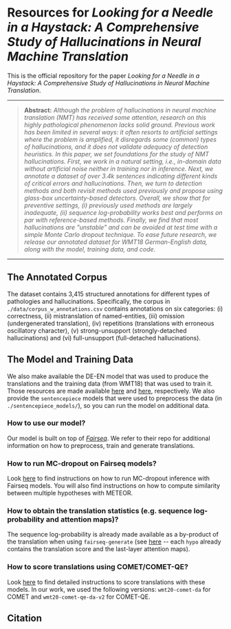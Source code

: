 # Resources for _Looking for a Needle in a Haystack: A Comprehensive Study of Hallucinations in Neural Machine Translation_

This is the official repository for the paper _Looking for a Needle in a Haystack: A Comprehensive Study of Hallucinations in Neural Machine Translation_.

<hr />

> **Abstract:** *Although the problem of hallucinations in neural machine translation (NMT) has received some attention, research on this highly pathological phenomenon lacks solid ground. Previous work has been limited in several ways: it often resorts to artificial settings where the problem is amplified, it disregards some (common) types of hallucinations, and it does not validate adequacy of detection heuristics. In this paper, we set foundations for the study of NMT hallucinations. First, we work in a _natural_ setting, i.e., in-domain data without artificial noise neither in training nor in inference. Next, we annotate a dataset of over 3.4k sentences indicating different kinds of critical errors and hallucinations. Then, we turn to detection methods and both revisit methods used previously and propose using glass-box uncertainty-based detectors. Overall, we show that for preventive settings, (i) previously used methods are largely inadequate, (ii) sequence log-probability works best and performs on par with reference-based methods. Finally, we find that most hallucinations are "unstable" and can be avoided at test time with a simple Monte Carlo dropout technique. To ease future research, we release our annotated dataset for WMT18 German-English data, along with the model, training data, and code.*
<hr />

## The Annotated Corpus
The dataset contains 3,415 structured annotations for different types of pathologies and hallucinations. Specifically, the corpus in `./data/corpus_w_annotations.csv` contains annotations on six categories: (i) correctness, (ii) mistranslation of named-entities, (iii) omission (undergenerated translation), (iv) repetitions (translations with erroneous oscillatory character), (v) strong-unsupport (strongly-detached hallucinations) and (vi) full-unsupport (full-detached hallucinations).

## The Model and Training Data
We also make available the DE-EN model that was used to produce the translations and the training data (from WMT18) that was used to train it. Those resources are made available [here](https://www.mediafire.com/file/mp5oim9hqgcy8fb/checkpoint_best.tar.xz/file) and [here](https://www.mediafire.com/file/jfl7y6yu7jqwwhv/wmt18_de-en.tar.xz/file), respectively. We also provide the `sentencepiece` models that were used to preprocess the data (in `./sentencepiece_models/`), so you can run the model on additional data.

### How to use our model?
Our model is built on top of [*Fairseq*](https://github.com/facebookresearch/fairseq). We refer to their repo for additional information on how to preprocess, train and generate translations.

### How to run MC-dropout on Fairseq models?
Look [here](https://github.com/facebookresearch/fairseq/tree/main/examples/unsupervised_quality_estimation) to find instructions on how to run MC-dropout inference with Fairseq models. You will also find instructions on how to compute similarity between multiple hypotheses with METEOR.

### How to obtain the translation statistics (e.g. sequence log-probability and attention maps)?
The sequence log-probability is already made available as a by-product of the translation when using `fairseq-generate` (see [here](https://github.com/facebookresearch/fairseq/blob/acd9a53607d1e5c64604e88fc9601d0ee56fd6f1/fairseq_cli/generate.py#L262) -- each `hypo` already contains the translation score and the last-layer attention maps).

### How to score translations using COMET/COMET-QE?
Look [here](https://github.com/Unbabel/COMET) to find detailed instructions to score translations with these models. In our work, we used the following versions: `wmt20-comet-da` for COMET and `wmt20-comet-qe-da-v2` for COMET-QE.

## Citation